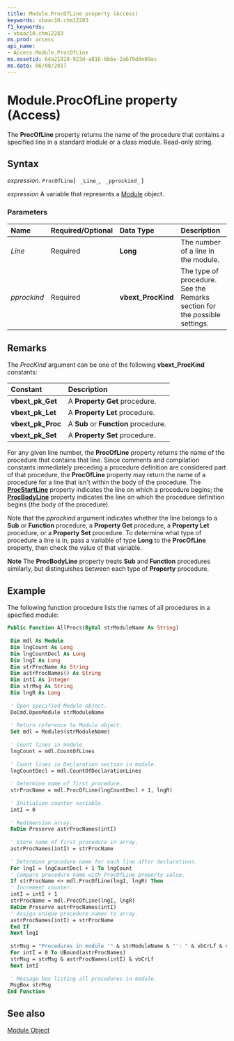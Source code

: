 ```yaml
---
title: Module.ProcOfLine property (Access)
keywords: vbaac10.chm12283
f1_keywords:
- vbaac10.chm12283
ms.prod: access
api_name:
- Access.Module.ProcOfLine
ms.assetid: 64a21820-923d-a816-6b6e-2a679d0e09ac
ms.date: 06/08/2017
---
```



# Module.ProcOfLine property (Access)

The  **ProcOfLine** property returns the name of the procedure that contains a specified line in a standard module or a class module. Read-only string.


## Syntax

 _expression_. `ProcOfLine`( ` _Line_`, ` _pprockind_` )

 _expression_ A variable that represents a [Module](Access.Module.md) object.


### Parameters



|**Name**|**Required/Optional**|**Data Type**|**Description**|
|:-----|:-----|:-----|:-----|
| _Line_|Required|**Long**|The number of a line in the module.|
| _pprockind_|Required|**vbext_ProcKind**|The type of procedure. See the Remarks section for the possible settings.|

## Remarks

The  _ProcKind_ argument can be one of the following **vbext_ProcKind** constants:



|**Constant**|**Description**|
|:-----|:-----|
|**vbext_pk_Get**|A  **Property Get** procedure.|
|**vbext_pk_Let**|A  **Property Let** procedure.|
|**vbext_pk_Proc**|A  **Sub** or **Function** procedure.|
|**vbext_pk_Set**|A  **Property Set** procedure.|

For any given line number, the  **ProcOfLine** property returns the name of the procedure that contains that line. Since comments and compilation constants immediately preceding a procedure definition are considered part of that procedure, the **ProcOfLine** property may return the name of a procedure for a line that isn't within the body of the procedure. The **[ProcStartLine](Access.Module.ProcStartLine.md)** property indicates the line on which a procedure begins; the **[ProcBodyLine](Access.Module.ProcBodyLine.md)** property indicates the line on which the procedure definition begins (the body of the procedure).

Note that the  _pprockind_ argument indicates whether the line belongs to a **Sub** or **Function** procedure, a **Property Get** procedure, a **Property Let** procedure, or a **Property Set** procedure. To determine what type of procedure a line is in, pass a variable of type **Long** to the **ProcOfLine** property, then check the value of that variable.


 **Note**  The  **ProcBodyLine** property treats **Sub** and **Function** procedures similarly, but distinguishes between each type of **Property** procedure.


## Example

The following function procedure lists the names of all procedures in a specified module:


```vb
Public Function AllProcs(ByVal strModuleName As String) 
 
 Dim mdl As Module 
 Dim lngCount As Long 
 Dim lngCountDecl As Long 
 Dim lngI As Long 
 Dim strProcName As String 
 Dim astrProcNames() As String 
 Dim intI As Integer 
 Dim strMsg As String 
 Dim lngR As Long 
 
 ' Open specified Module object. 
 DoCmd.OpenModule strModuleName 
 
 ' Return reference to Module object. 
 Set mdl = Modules(strModuleName) 
 
 ' Count lines in module. 
 lngCount = mdl.CountOfLines 
 
 ' Count lines in Declaration section in module. 
 lngCountDecl = mdl.CountOfDeclarationLines 
 
 ' Determine name of first procedure. 
 strProcName = mdl.ProcOfLine(lngCountDecl + 1, lngR) 
 
 ' Initialize counter variable. 
 intI = 0 
 
 ' Redimension array. 
 ReDim Preserve astrProcNames(intI) 
 
 ' Store name of first procedure in array. 
 astrProcNames(intI) = strProcName 
 
 ' Determine procedure name for each line after declarations. 
 For lngI = lngCountDecl + 1 To lngCount 
 ' Compare procedure name with ProcOfLine property value. 
 If strProcName <> mdl.ProcOfLine(lngI, lngR) Then 
 ' Increment counter. 
 intI = intI + 1 
 strProcName = mdl.ProcOfLine(lngI, lngR) 
 ReDim Preserve astrProcNames(intI) 
 ' Assign unique procedure names to array. 
 astrProcNames(intI) = strProcName 
 End If 
 Next lngI 
 
 strMsg = "Procedures in module '" & strModuleName & "': " & vbCrLf & vbCrLf 
 For intI = 0 To UBound(astrProcNames) 
 strMsg = strMsg & astrProcNames(intI) & vbCrLf 
 Next intI 
 
 ' Message box listing all procedures in module. 
 MsgBox strMsg 
End Function
```


## See also


[Module Object](Access.Module.md)

